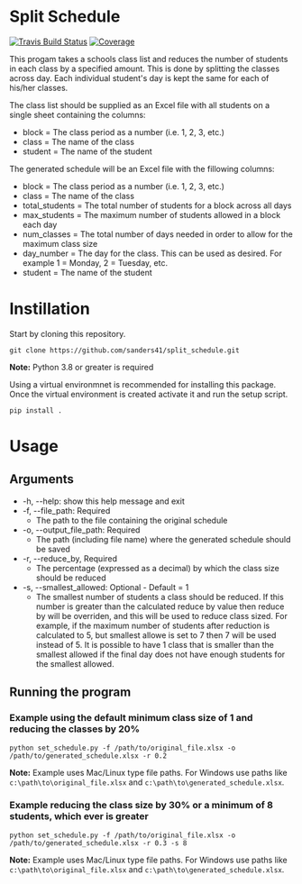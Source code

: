 # Split Schedule

[![Travis Build Status](https://travis-ci.org/sanders41/split_schedule.svg?branch=master)](https://travis-ci.org/sanders41/split_schedule)
[![Coverage](https://codecov.io/github/sanders41/split_schedule/coverage.svg?branch=master)](https://codecov.io/gh/sanders41/split_schedule)

This progam takes a schools class list and reduces the number of students in each class by a specified amount. This is done by splitting the classes across day. Each individual student's day is kept the same for each of his/her classes.

The class list should be supplied as an Excel file with all students on a single sheet containing the columns:

* block = The class period as a number (i.e. 1, 2, 3, etc.)
* class = The name of the class
* student = The name of the student

The generated schedule will be an Excel file with the fillowing columns:

* block = The class period as a number (i.e. 1, 2, 3, etc.)
* class = The name of the class
* total_students = The total number of students for a block across all days
* max_students = The maximum number of students allowed in a block each day
* num_classes = The total number of days needed in order to allow for the maximum class size
* day_number = The day for the class. This can be used as desired. For example 1 = Monday, 2 = Tuesday, etc.
* student = The name of the student

# Instillation

Start by cloning this repository.

```
git clone https://github.com/sanders41/split_schedule.git
```

**Note:** Python 3.8 or greater is required

Using a virtual environmnet is recommended for installing this package. Once the virtual environment is created activate it and run the setup script.

```
pip install .
```

# Usage

## Arguments

* -h, --help: show this help message and exit
* -f, --file_path: Required
  * The path to the file containing the original schedule
* -o, --output_file_path: Required
  * The path (including file name) where the generated schedule should be saved
* -r, --reduce_by, Required
  * The percentage (expressed as a decimal) by which the class size should be reduced
* -s, --smallest_allowed: Optional - Default = 1
  * The smallest number of students a class should be reduced. If this number is greater than the calculated reduce by value then reduce by will be overriden, and this will be used to reduce class sized. For example, if the maximum number of students after reduction is calculated to 5, but smallest allowe is set to 7 then 7 will be used instead of 5. It is possible to have 1 class that is smaller than the smallest allowed if the final day does not have enough students for the smallest allowed.

## Running the program

### Example using the default minimum class size of 1 and reducing the classes by 20%

```
python set_schedule.py -f /path/to/original_file.xlsx -o /path/to/generated_schedule.xlsx -r 0.2
```

**Note:** Example uses Mac/Linux type file paths. For Windows use paths like `c:\path\to\original_file.xlsx` and `c:\path\to\generated_schedule.xlsx`.

### Example reducing the class size by 30% or a minimum of 8 students, which ever is greater

```
python set_schedule.py -f /path/to/original_file.xlsx -o /path/to/generated_schedule.xlsx -r 0.3 -s 8
```

**Note:** Example uses Mac/Linux type file paths. For Windows use paths like `c:\path\to\original_file.xlsx` and `c:\path\to\generated_schedule.xlsx`.

